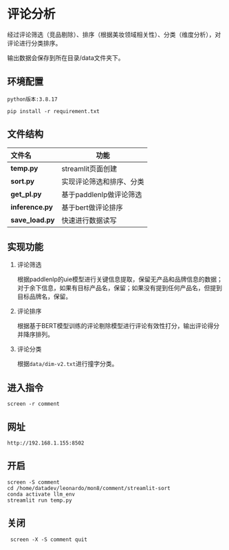# 评论分析

经过评论筛选（竞品剔除）、排序（根据美妆领域相关性）、分类（维度分析），对评论进行分类排序。

输出数据会保存到所在目录/data文件夹下。

## 环境配置

    python版本:3.8.17
```
pip install -r requirement.txt
```

## 文件结构

| 文件名           | 功能                     |
| :--------------- | ------------------------ |
| **temp.py**      | streamlit页面创建        |
| **sort.py**      | 实现评论筛选和排序、分类 |
| **get_pl.py**    | 基于paddlenlp做评论筛选  |
| **inference.py** | 基于bert做评论排序       |
| **save_load.py** | 快速进行数据读写         |

## 实现功能

1. 评论筛选
   
   根据paddlenlp的uie模型进行关键信息提取，保留无产品和品牌信息的数据；对于余下信息，如果有目标产品名，保留；如果没有提到任何产品名，但提到目标品牌名，保留。

2. 评论排序

    根据基于BERT模型训练的评论剔除模型进行评论有效性打分，输出评论得分并降序排列。

3. 评论分类

    根据`data/dim-v2.txt`进行撞字分类。
    
## 进入指令
```
screen -r comment
```
## 网址

    http://192.168.1.155:8502

## 开启
```
screen -S comment
cd /home/datadev/leonardo/mon8/comment/streamlit-sort
conda activate llm_env
streamlit run temp.py
```

## 关闭
```
 screen -X -S comment quit
```

